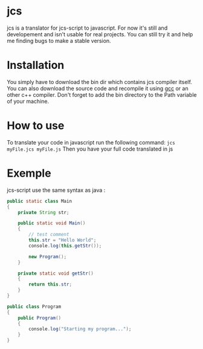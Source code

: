 # jcs
jcs is a translator for jcs-script to javascript. For now it's still and developement and isn't usable for real projects.
You can still try it and help me finding bugs to make a stable version.

# Installation
You simply have to download the bin dir which contains jcs compiler itself. You can also download the source code and recompile it 
using [gcc](https://gcc.gnu.org/) or an other c++ compiler. Don't forget to add the bin directory to the Path variable of your machine.

# How to use 
To translate your code in javascript run the following command:
`jcs myFile.jcs myFile.js`
Then you have your full code translated in js

# Exemple
jcs-script use the same syntax as java : 
```java
public static class Main
{
    private String str;

    public static void Main()
    {
        // test comment
        this.str = "Hello World";
        console.log(this.getStr());

        new Program();
    }

    private static void getStr()
    {
        return this.str;
    }
}

public class Program
{
    public Program()
    {
        console.log("Starting my program...");
    }
}
```
